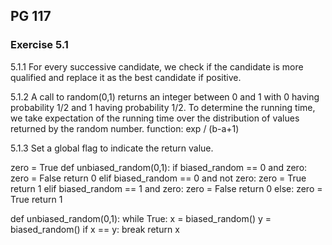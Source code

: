 ## PG 117
### Exercise 5.1

5.1.1
For every successive candidate, we check if the candidate is more qualified and replace it as the best candidate if positive.

5.1.2
A call to random(0,1) returns an integer between 0 and 1 with 0 having probability 1/2 and 1 having probability 1/2. To determine the running time, we take expectation of the running time over the distribution of values returned by the random number. function: exp / (b-a+1)

5.1.3
Set a global flag to indicate the return value.

zero = True
def unbiased_random(0,1):
    if biased_random == 0 and zero:
        zero = False
        return 0
    elif biased_random == 0 and not zero:
        zero = True
        return 1
    elif biased_random == 1 and zero:
        zero = False
        return 0
    else:
        zero = True
        return 1

def unbiased_random(0,1):
    while True:
        x = biased_random()
        y = biased_random()
        if x == y:
            break
    return x
